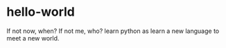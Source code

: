 # hello-world
If not now, when? If not me, who?
learn python as learn a new language to meet a new world.
